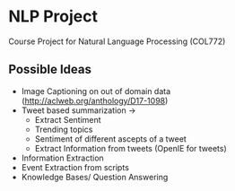 # NLP Project
Course Project for Natural Language Processing (COL772)
                                                                                                      
                                                                                                      
## Possible Ideas                                                                                     
                                                                                                      
* Image Captioning on out of domain data (http://aclweb.org/anthology/D17-1098)                       
* Tweet based summarization ->                                                                        
  * Extract Sentiment                                                                                 
  * Trending topics                                                                                   
  * Sentiment of different ascepts of a tweet                                                         
  * Extract Information from tweets (OpenIE for tweets)                                               
* Information Extraction                                                                              
* Event Extraction from scripts                                                                       
* Knowledge Bases/ Question Answering 
